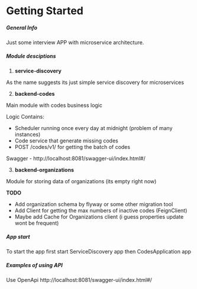 # Getting Started

##### General Info

Just some interview APP with microservice architecture.

##### Module desciptions

1. **service-discovery**

As the name suggests its just simple service discovery for microservices

2. **backend-codes**

Main module with codes business logic

Logic Contains:

* Scheduler running once every day at midnight (problem of many instances)
* Code service that generate missing codes
* POST /codes/v1/ for getting the batch of codes

Swagger - http://localhost:8081/swagger-ui/index.html#/

3. **backend-organizations**

Module for storing data of organizations (its empty right now)

**TODO**

* Add organization schema by flyway or some other migration tool
* Add Client for getting the max numbers of inactive codes (FeignClient)
* Maybe add Cache for Organizations client (i guess properties update wont be frequent)

##### App start

To start the app first start ServiceDiscovery app then CodesApplication app

##### Examples of using API

Use OpenApi http://localhost:8081/swagger-ui/index.html#/ 
